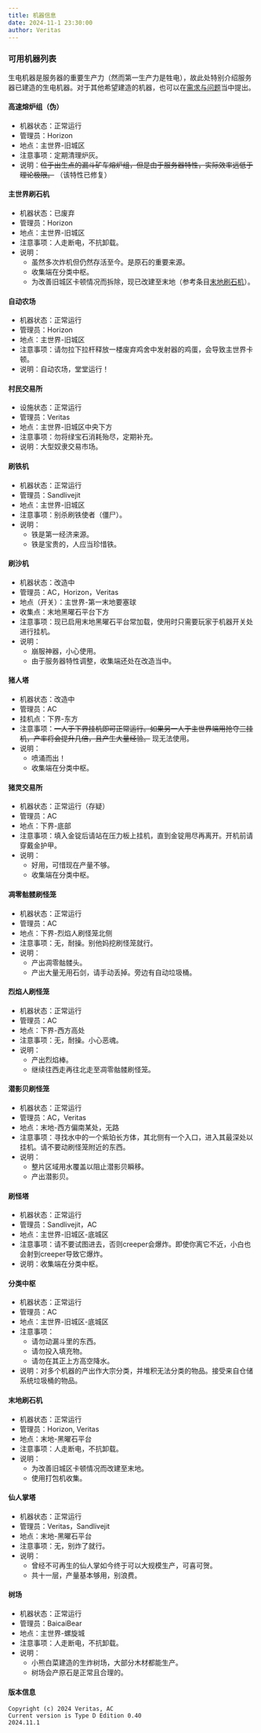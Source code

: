 ```yaml
---
title: 机器信息
date: 2024-11-1 23:30:00
author: Veritas
---
```


### 可用机器列表

生电机器是服务器的重要生产力（然而第一生产力是牲电），故此处特别介绍服务器已建造的生电机器。对于其他希望建造的机器，也可以在[需求与问题](/docs/issue.html)当中提出。

#### 高速熔炉组（伪）

- 机器状态：正常运行
- 管理员：Horizon
- 地点：主世界-旧城区
- 注意事项：定期清理炉灰。
- 说明：~~位于出生点的漏斗矿车熔炉组，但是由于服务器特性，实际效率远低于理论极限。~~ （该特性已修复）

#### 主世界刷石机

- 机器状态：已废弃
- 管理员：Horizon
- 地点：主世界-旧城区
- 注意事项：人走断电，不抗卸载。
- 说明：
  - 虽然多次炸机但仍然存活至今。是原石的重要来源。
  - 收集端在分类中枢。
  - 为改善旧城区卡顿情况而拆除，现已改建至末地（参考条目[末地刷石机](#末地刷石机)）。

#### 自动农场

- 机器状态：正常运行
- 管理员：Horizon
- 地点：主世界-旧城区
- 注意事项：请勿拉下拉杆释放一楼废弃鸡舍中发射器的鸡蛋，会导致主世界卡顿。
- 说明：自动农场，堂堂运行！

#### 村民交易所

- 设施状态：正常运行
- 管理员：Veritas
- 地点：主世界-旧城区中央下方
- 注意事项：勿将绿宝石消耗殆尽，定期补充。
- 说明：大型奴隶交易市场。

#### 刷铁机

- 机器状态：正常运行
- 管理员：Sandlivejit
- 地点：主世界-旧城区
- 注意事项：别杀刷铁使者（僵尸）。
- 说明：
  - 铁是第一经济来源。
  - 铁是宝贵的，人应当珍惜铁。

#### 刷沙机

- 机器状态：改造中
- 管理员：AC，Horizon，Veritas
- 地点（开关）：主世界-第一末地要塞球
- 收集点：末地黑曜石平台下方
- 注意事项：现已启用末地黑曜石平台常加载，使用时只需要玩家于机器开关处进行挂机。
- 说明：
  - 崩服神器，小心使用。
  - 由于服务器特性调整，收集端还处在改造当中。

#### 猪人塔

- 机器状态：改造中
- 管理员：AC
- 挂机点：下界-东方
- 注意事项：~~一人于下界挂机即可正常运行。如果另一人于主世界端用抢夺三挂机，产率将会提升几倍，且产生大量经验。~~ 现无法使用。
- 说明：
  - 喷涌而出！
  - 收集端在分类中枢。

#### 猪灵交易所

- 机器状态：正常运行（存疑）
- 管理员：AC
- 地点：下界-底部
- 注意事项：填入金锭后请站在压力板上挂机，直到金锭用尽再离开。开机前请穿戴金护甲。
- 说明：
  - 好用，可惜现在产量不够。
  - 收集端在分类中枢。

#### 凋零骷髅刷怪笼

- 机器状态：正常运行
- 管理员：AC
- 地点：下界-烈焰人刷怪笼北侧
- 注意事项：无，耐操。别他妈挖刷怪笼就行。
- 说明：
  - 产出凋零骷髅头。
  - 产出大量无用石剑，请手动丢掉。旁边有自动垃圾桶。

#### 烈焰人刷怪笼

- 机器状态：正常运行
- 管理员：AC
- 地点：下界-西方高处
- 注意事项：无，耐操。小心恶魂。
- 说明：
  - 产出烈焰棒。
  - 继续往西走再往北走至凋零骷髅刷怪笼。

#### 潜影贝刷怪笼

- 机器状态：正常运行
- 管理员：AC，Veritas
- 地点：末地-西方偏南某处，无路
- 注意事项：寻找水中的一个紫珀长方体，其北侧有一个入口，进入其最深处以挂机。请不要动刷怪笼附近的东西。
- 说明：
  - 整片区域用水覆盖以阻止潜影贝瞬移。
  - 产出潜影贝。

#### 刷怪塔

- 机器状态：正常运行
- 管理员：Sandlivejit，AC
- 地点：主世界-旧城区-底城区
- 注意事项：请不要试图进去，否则creeper会爆炸。即使你离它不近，小白也会射到creeper导致它爆炸。
- 说明：收集端在分类中枢。

#### 分类中枢

- 机器状态：正常运行
- 管理员：AC
- 地点：主世界-旧城区-底城区
- 注意事项：
  - 请勿动漏斗里的东西。
  - 请勿投入填充物。
  - 请勿在其正上方高空降水。
- 说明：对多个机器的产出作大宗分类，并堆积无法分类的物品。接受来自仓储系统垃圾桶的物品。

#### 末地刷石机

- 机器状态：正常运行
- 管理员：Horizon, Veritas
- 地点：末地-黑曜石平台
- 注意事项：人走断电，不抗卸载。
- 说明：
  - 为改善旧城区卡顿情况而改建至末地。
  - 使用打包机收集。

#### 仙人掌塔

- 机器状态：正常运行
- 管理员：Veritas，Sandlivejit
- 地点：末地-黑曜石平台
- 注意事项：无，别炸了就行。
- 说明：
  - 曾经不可再生的仙人掌如今终于可以大规模生产，可喜可贺。
  - 共十一层，产量基本够用，别浪费。

#### 树场

- 机器状态：正常运行
- 管理员：BaicaiBear
- 地点：主世界-螺旋城
- 注意事项：人走断电，不抗卸载。
- 说明：
  - 小熊白菜建造的生炸树场，大部分木材都能生产。
  - 树场会产原石是正常且合理的。

#### 版本信息

```plaintext
Copyright (c) 2024 Veritas, AC
Current version is Type D Edition 0.40
2024.11.1
```
